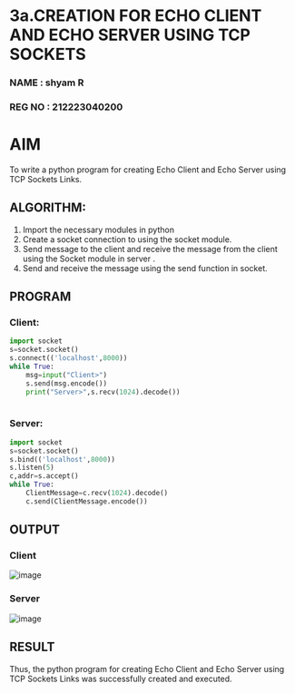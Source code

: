 # 3a.CREATION FOR ECHO CLIENT AND ECHO SERVER USING TCP SOCKETS
### NAME : shyam R
### REG NO : 212223040200
# AIM
To write a python program for creating Echo Client and Echo Server using TCP
Sockets Links.
## ALGORITHM:
1. Import the necessary modules in python
2. Create a socket connection to using the socket module.
3. Send message to the client and receive the message from the client using the Socket module in
 server .
4. Send and receive the message using the send function in socket.
## PROGRAM
### Client:
```python
import socket
s=socket.socket()
s.connect(('localhost',8000))
while True:
    msg=input("Client>")
    s.send(msg.encode())
    print("Server>",s.recv(1024).decode())
    

```
### Server:
```python
import socket
s=socket.socket()
s.bind(('localhost',8000))
s.listen(5)
c,addr=s.accept()
while True:
    ClientMessage=c.recv(1024).decode()
    c.send(ClientMessage.encode())

```
## OUTPUT
### Client

![image](https://github.com/user-attachments/assets/6abc7323-75fd-4912-ae74-51d7b0abbac3)


### Server
![image](https://github.com/user-attachments/assets/15a6694d-16dc-451d-a23c-6cd3ca4cdb86)

## RESULT
Thus, the python program for creating Echo Client and Echo Server using TCP Sockets Links 
was successfully created and executed.
